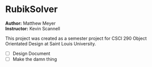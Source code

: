 RubikSolver
===========

**Author:** Matthew Meyer   
**Instructor:** Kevin Scannell


This project was created as a semester project for CSCI 290 Object Orientated Design at Saint
Louis University.    
 - [ ] Design Document
 - [ ] Make the damn thing
